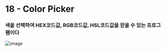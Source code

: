 <h1>18 - Color Picker</h1>

<h3>색을 선택하여 HEX코드값, RGB코드값, HSL코드값을 얻을 수 있는 프로그램이다</h3>

![image](https://github.com/leeyongha2006/Javascript-project/assets/126844590/2e2c8ba0-ea49-4e7e-89f4-500712dffc9c)



